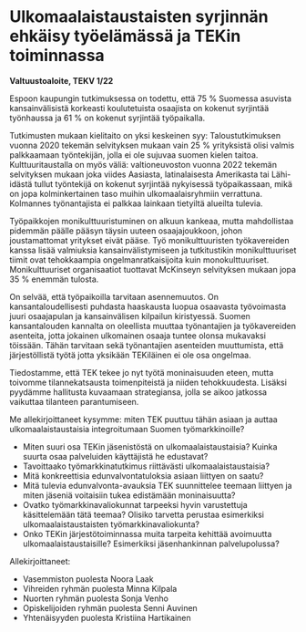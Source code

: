 # Ulkomaalaistaustaisten syrjinnän ehkäisy työelämässä ja TEKin toiminnassa

**Valtuustoaloite, TEKV 1/22**

Espoon kaupungin tutkimuksessa on todettu, että 75 % Suomessa asuvista kansainvälisistä korkeasti koulutetuista osaajista on kokenut syrjintää työnhaussa ja 61 % on kokenut syrjintää työpaikalla.

Tutkimusten mukaan kielitaito on yksi keskeinen syy: Taloustutkimuksen vuonna 2020 tekemän selvityksen mukaan vain 25 % yrityksistä olisi valmis palkkaamaan työntekijän, jolla ei ole sujuvaa suomen kielen taitoa. Kulttuuritaustalla on myös väliä: valtioneuvoston vuonna 2022 tekemän selvityksen mukaan joka viides Aasiasta, latinalaisesta Amerikasta tai Lähi-idästä tullut työntekijä on kokenut syrjintää nykyisessä työpaikassaan, mikä on jopa kolminkertainen taso muihin ulkomaalaisryhmiin verrattuna. Kolmannes työnantajista ei palkkaa lainkaan tietyiltä alueilta tulevia.

Työpaikkojen monikulttuuristuminen on alkuun kankeaa, mutta mahdollistaa pidemmän päälle pääsyn täysin uuteen osaajajoukkoon, johon joustamattomat yritykset eivät pääse. Työ monikulttuuristen työkavereiden kanssa lisää valmiuksia kansainvälistymiseen ja tutkitustikin monikulttuuriset tiimit ovat tehokkaampia ongelmanratkaisijoita kuin monokulttuuriset. Monikulttuuriset organisaatiot tuottavat McKinseyn selvityksen mukaan jopa 35 % enemmän tulosta.

On selvää, että työpaikoilla tarvitaan asennemuutos. On kansantaloudellisesti puhdasta haaskausta luopua osaavasta työvoimasta juuri osaajapulan ja kansainvälisen kilpailun kiristyessä. Suomen kansantalouden kannalta on oleellista muuttaa työnantajien ja työkavereiden asenteita, jotta jokainen ulkomainen osaaja tuntee olonsa mukavaksi töissään. Tähän tarvitaan sekä työnantajien asenteiden muuttumista, että järjestöllistä työtä jotta yksikään TEKiläinen ei ole osa ongelmaa.

Tiedostamme, että TEK tekee jo nyt työtä moninaisuuden eteen, mutta toivomme tilannekatsausta toimenpiteistä ja niiden tehokkuudesta. Lisäksi pyydämme hallitusta kuvaamaan strategiansa, jolla se aikoo jatkossa vaikuttaa tilanteen parantumiseen.

Me allekirjoittaneet kysymme: miten TEK puuttuu tähän asiaan ja auttaa ulkomaalaistaustaisia integroitumaan Suomen työmarkkinoille?

- Miten suuri osa TEKin jäsenistöstä on ulkomaalaistaustaisia? Kuinka suurta osaa palveluiden käyttäjistä he edustavat?
- Tavoittaako työmarkkinatutkimus riittävästi ulkomaalaistaustaisia?
- Mitä konkreettisia edunvalvontatuloksia asiaan liittyen on saatu?
- Mitä tulevia edunvalvonta-avauksia TEK suunnittelee teemaan liittyen ja miten jäseniä voitaisiin tukea edistämään moninaisuutta?
- Ovatko työmarkkinavaliokunnat tarpeeksi hyvin varustettuja käsittelemään tätä teemaa? Olisiko tarvetta perustaa esimerkiksi ulkomaalaistaustaisten työmarkkinavaliokunta?
- Onko TEKin järjestötoiminnassa muita tarpeita kehittää avoimuutta ulkomaalaistaustaisille? Esimerkiksi jäsenhankinnan palvelupolussa?

Allekirjoittaneet:

- Vasemmiston puolesta Noora Laak
- Vihreiden ryhmän puolesta Minna Kilpala
- Nuorten ryhmän puolesta Sonja Venho
- Opiskelijoiden ryhmän puolesta Senni Auvinen
- Yhtenäisyyden puolesta Kristiina Hartikainen

